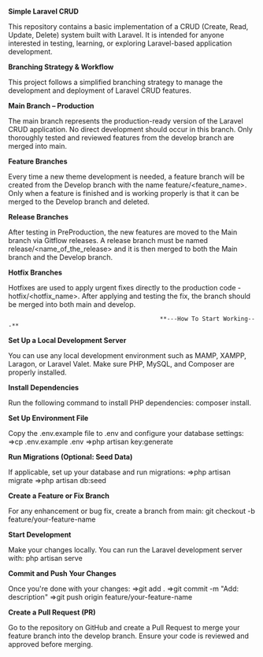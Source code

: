 **Simple Laravel CRUD**

This repository contains a basic implementation of a CRUD (Create, Read, Update, Delete) system built with Laravel. It is intended for anyone interested in testing, learning, or exploring Laravel-based application development.

**Branching Strategy & Workflow**

This project follows a simplified branching strategy to manage the development and deployment of Laravel CRUD features.

**Main Branch – Production**

The main branch represents the production-ready version of the Laravel CRUD application. No direct development should occur in this branch. Only thoroughly tested and reviewed features from the develop branch are merged into main.

**Feature Branches**

Every time a new theme development is needed, a feature branch will be created from the Develop branch with the name feature/<feature_name>. Only when a feature is finished and is working properly is that it can be merged to the Develop branch and deleted.

**Release Branches**

After testing in PreProduction, the new features are moved to the Main branch via Gitflow releases. A release branch must be named release/<name_of_the_release> and it is then merged to both the Main branch and the Develop branch.

**Hotfix Branches**

Hotfixes are used to apply urgent fixes directly to the production code - hotfix/<hotfix_name>. After applying and testing the fix, the branch should be merged into both main and develop.



                                               **---How To Start Working---**

**Set Up a Local Development Server**

You can use any local development environment such as MAMP, XAMPP, Laragon, or Laravel Valet. Make sure PHP, MySQL, and Composer are properly installed.

**Install Dependencies**

Run the following command to install PHP dependencies: composer install.

**Set Up Environment File**

Copy the .env.example file to .env and configure your database settings: =>cp .env.example .env =>php artisan key:generate

**Run Migrations (Optional: Seed Data)**

If applicable, set up your database and run migrations: =>php artisan migrate =>php artisan db:seed

**Create a Feature or Fix Branch**

For any enhancement or bug fix, create a branch from main: git checkout -b feature/your-feature-name

**Start Development**

Make your changes locally. You can run the Laravel development server with: php artisan serve

**Commit and Push Your Changes**

Once you're done with your changes: =>git add . =>git commit -m "Add: description" =>git push origin feature/your-feature-name

**Create a Pull Request (PR)**

Go to the repository on GitHub and create a Pull Request to merge your feature branch into the develop branch. Ensure your code is reviewed and approved before merging.
